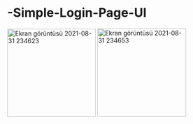 # -Simple-Login-Page-UI


<img width="202" alt="Ekran görüntüsü 2021-08-31 234623" src="https://user-images.githubusercontent.com/84295038/131573835-e57ff095-096e-4ca9-8a9c-9140985e9bd7.png">


<img width="203" alt="Ekran görüntüsü 2021-08-31 234653" src="https://user-images.githubusercontent.com/84295038/131573851-7a3dc042-40b4-4e9b-9a16-e44d225c7e1a.png">
